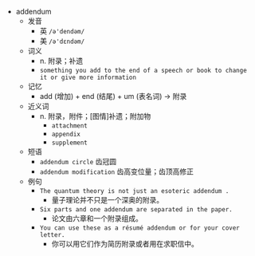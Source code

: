 - addendum
  - 发音
    - 英 `/ə'dendəm/`
    - 美 `/ə'dɛndəm/`
  - 词义
    - n. 附录；补遗
    - `something you add to the end of a speech or book to change it or give more information`
  - 记忆
    - add (增加) + end (结尾) + um (表名词) → 附录
  - 近义词
    - n. 附录，附件；[图情]补遗；附加物
      - `attachment`
      - `appendix`
      - `supplement`
  - 短语
    - `addendum circle` 齿冠圆 
    - `addendum modification` 齿高变位量；齿顶高修正 
  - 例句
    - `The quantum theory is not just an esoteric addendum .`
      - 量子理论并不只是一个深奥的附录。
    - `Six parts and one addendum are separated in the paper.`
      - 论文由六章和一个附录组成。
    - `You can use these as a résumé addendum or for your cover letter.`
      - 你可以用它们作为简历附录或者用在求职信中。

